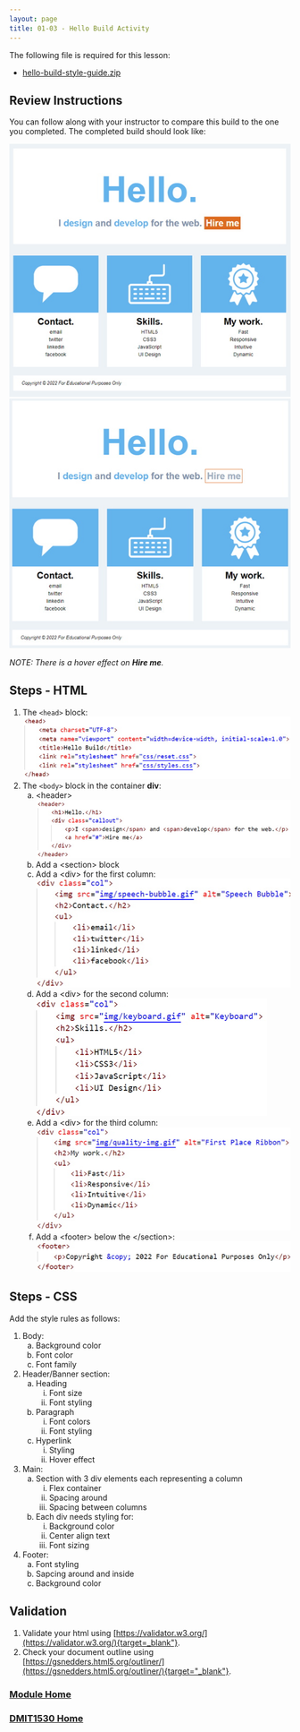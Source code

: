 ```yaml
---
layout: page
title: 01-03 - Hello Build Activity
---
```


The following file is required for this lesson:
* [hello-build-style-guide.zip](files/hello-style-guide.zip)

## Review Instructions
You can follow along with your instructor to compare this build to the one you completed. The completed build should look like:

![first-build-01.jpg](files/first-build-01.jpg)<br>
![first-build-02.jpg](files/first-build-02.jpg)

_NOTE: There is a hover effect on **Hire me**._

## Steps - HTML
1. The `<head>` block:<br>
![index-code-01.jpg](files/index-code-01.jpg)
2. The `<body>` block in the container **div**:<br>
    <ol type="a">
        <li>&lt;header&gt;<br>
        <img src="files/index-code-02.jpg" alt="index-code-02">
        </li>
        <li>Add a &lt;section&gt; block</li>
        <li>Add a &lt;div&gt; for the first column:<br>
        <img src="files/index-code-03.jpg" alt="index-code-03">
        </li>
        <li>Add a &lt;div&gt; for the second column:<br>
        <img src="files/index-code-04.jpg" alt="index-code-04">
        </li>
        <li>Add a &lt;div&gt; for the third column:<br>
        <img src="files/index-code-05.jpg" alt="index-code-05">
        </li>
        <li>Add a &lt;footer&gt; below the &lt;/section&gt;:<br>
        <img src="files/index-code-06.jpg" alt="index-code-06">
        </li>
    </ol>

## Steps - CSS
Add the style rules as follows:
1. Body:<br>
    <ol type="a">
        <li>Background color</li>
        <li>Font color</li>
        <li>Font family</li>
    </ol>
2. Header/Banner section:<br>
    <ol type="a">
        <li>Heading
            <ol type="i">
                <li>Font size</li>
                <li>Font styling</li>
            </ol>
        </li>
        <li>Paragraph
            <ol type="i">
                <li>Font colors</li>
                <li>Font styling</li>
            </ol>
        </li>
        <li>Hyperlink
            <ol type="i">
                <li>Styling</li>
                <li>Hover effect</li>
            </ol>
        </li>
    </ol>
3. Main:<br>
    <ol type="a">
        <li>Section with 3 div elements each representing a column
            <ol type="i">
                <li>Flex container</li>
                <li>Spacing around</li>
                <li>Spacing between columns</li>
            </ol>
        </li>
        <li>Each div needs styling for:
                <ol type="i">
                    <li>Background color</li>
                    <li>Center align text</li>
                    <li>Font sizing</li>
                </ol>
        </li>
    </ol>
4. Footer:<br>
    <ol type="a">
        <li>Font styling</li>
        <li>Sapcing around and inside</li>
        <li>Background color</li>
    </ol>

## Validation
1.	Validate your html using [https://validator.w3.org/](https://validator.w3.org/){target=_blank"}.
2.	Check your document outline using [https://gsnedders.html5.org/outliner/](https://gsnedders.html5.org/outliner/){target="_blank"}.

### [Module Home](../module1.md)
### [DMIT1530 Home](../../)